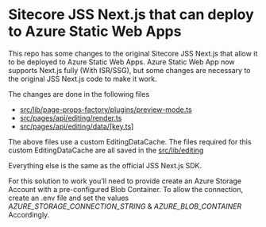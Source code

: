 # Sitecore JSS Next.js that can deploy to Azure Static Web Apps
This repo has some changes to the original Sitecore JSS Next.js that allow it to be deployed to Azure Static Web Apps.
Azure Static Web App now supports Next.js fully (With ISR/SSG), but some changes are necessary to the original JSS Next.js code to make it work.

The changes are done in the following files
- [src/lib/page-props-factory/plugins/preview-mode.ts](src/lib/page-props-factory/plugins/preview-mode.ts)
- [src/pages/api/editing/render.ts](src/pages/api/editing/render.ts)
- [src/pages/api/editing/data/[key.ts]](src/pages/api/editing/data/[key.ts])

The above files use a custom EditingDataCache. The files required for this custom EditingDataCache are all saved in the [src/lib/editing]('lib/editing')

Everything else is the same as the official JSS Next.js SDK.

For this solution to work you'll need to provide create an Azure Storage Account with a pre-configured Blob Container. To allow the connection, create an .env file and set the values *AZURE_STORAGE_CONNECTION_STRING* & *AZURE_BLOB_CONTAINER* Accordingly. 
